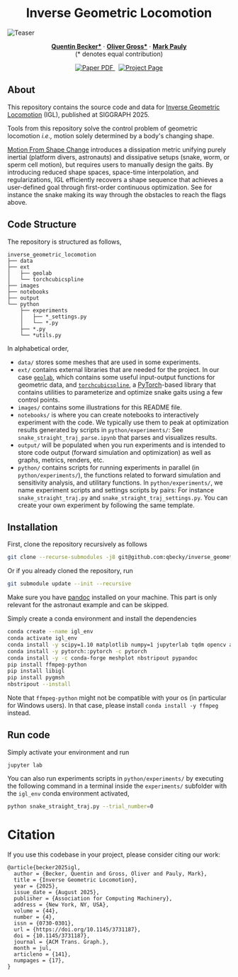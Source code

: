<p align="center">

  <h1 align="center">Inverse Geometric Locomotion</h1>

  ![Teaser](./images/Teaser.jpg)

  <p align="center">
    <a href="https://qbecky.github.io/"><strong>Quentin Becker*</strong></a>
    · 
    <a href="https://olligross.github.io/"><strong>Oliver Gross*</strong></a>
    · 
    <a href="https://people.epfl.ch/mark.pauly"><strong>Mark Pauly</strong></a>
    <br />
    (* denotes equal contribution)
  </p>
</p>

<p align="center">
  <a href='https://infoscience.epfl.ch/entities/publication/0fdc1789-b091-4bff-ac08-60d02ec562f4'>
    <img src='https://img.shields.io/badge/Paper-PDF-red?style=flat-square' alt='Paper PDF'>
  </a>
  <a href='https://go.epfl.ch/igl/' style='padding-left: 0.5rem;'>
    <img src='https://img.shields.io/badge/Project-Page-blue?style=flat-square' alt='Project Page'>
  </a>
</p>



## About

This repository contains the source code and data for [Inverse Geometric Locomotion](https://go.epfl.ch/igl/) (IGL), published at SIGGRAPH 2025.

Tools from this repository solve the control problem of geometric locomotion *i.e.,* motion solely determined by a body's changing shape. 

[Motion From Shape Change](https://olligross.github.io/projects/MotionFromShapeChange/MotionFromShapeChange_project.html) introduces a dissipation metric unifying purely inertial (platform divers, astronauts) and dissipative setups (snake, worm, or sperm cell motion), but requires users to manually design the gaits. By introducing reduced shape spaces, space-time interpolation, and regularizations, IGL efficiently recovers a shape sequence that achieves a user-defined goal through first-order continuous optimization. See for instance the snake making its way through the obstacles to reach the flags above.

## Code Structure

The repository is structured as follows,

```
inverse_geometric_locomotion
├── data
├── ext
│   ├── geolab
│   └── torchcubicspline
├── images
├── notebooks
├── output
└── python
    ├── experiments
    │   ├── *_settings.py
    │   └── *.py
    ├── *.py
    └── *utils.py
```

In alphabetical order, 
- `data/` stores some meshes that are used in some experiments.
- `ext/` contains external libraries that are needed for the project. In our case [`geolab`](https://github.com/EPFL-LGG/geolab), which contains some useful input-output functions for geometric data, and [`torchcubicspline`](https://qbecky.github.io/miscellanea_pages/torchcubicspline.html), a [PyTorch](https://pytorch.org/)-based library that contains utilities to parameterize and optimize snake gaits using a few control points.
- `images/` contains some illustrations for this README file.
- `notebooks/` is where you can create notebooks to interactively experiment with the code. We typically use them to peak at optimization results generated by scripts in `python/experiments/`: See `snake_straight_traj_parse.ipynb` that parses and visualizes results.
- `output/` will be populated when you run experiments and is intended to store code output (forward simulation and optimization) as well as graphs, metrics, renders, etc.
- `python/` contains scripts for running experiments in parallel (in `python/experiments/`), the functions related to forward simulation and sensitivity analysis, and utilitary functions. In `python/experiments/`, we name experiment scripts and settings scripts by pairs: For instance `snake_straight_traj.py` and `snake_straight_traj_settings.py`. You can create your own experiment by following the same template.

## Installation

First, clone the repository recursively as follows

```bash
git clone --recurse-submodules -j8 git@github.com:qbecky/inverse_geometric_locomotion.git
```

Or if you already cloned the repository, run

```bash
git submodule update --init --recursive
```

Make sure you have [pandoc](https://pandoc.org/) installed on your machine. This part is only relevant for the astronaut example and can be skipped.

Simply create a conda environment and install the dependencies

```bash
conda create --name igl_env
conda activate igl_env
conda install -y scipy=1.10 matplotlib numpy=1 jupyterlab tqdm opencv absl-py
conda install -y pytorch::pytorch -c pytorch
conda install -y -c conda-forge meshplot nbstripout pypandoc
pip install ffmpeg-python
pip install libigl
pip install pygmsh
nbstripout --install
```

Note that `ffmpeg-python` might not be compatible with your os (in particular for Windows users). In that case, please install `conda install -y ffmpeg` instead.

## Run code

Simply activate your environment and run 

```
jupyter lab
```

You can also run experiments scripts in `python/experiments/` by executing the following command in a terminal inside the `experiments/` subfolder with the `igl_env` conda environment activated,

```bash
python snake_straight_traj.py --trial_number=0
```

# Citation

If you use this codebase in your project, please consider citing our work:
```
@article{becker2025igl,
  author = {Becker, Quentin and Gross, Oliver and Pauly, Mark},
  title = {Inverse Geometric Locomotion},
  year = {2025},
  issue_date = {August 2025},
  publisher = {Association for Computing Machinery},
  address = {New York, NY, USA},
  volume = {44},
  number = {4},
  issn = {0730-0301},
  url = {https://doi.org/10.1145/3731187},
  doi = {10.1145/3731187},
  journal = {ACM Trans. Graph.},
  month = jul,
  articleno = {141},
  numpages = {17},
}
```